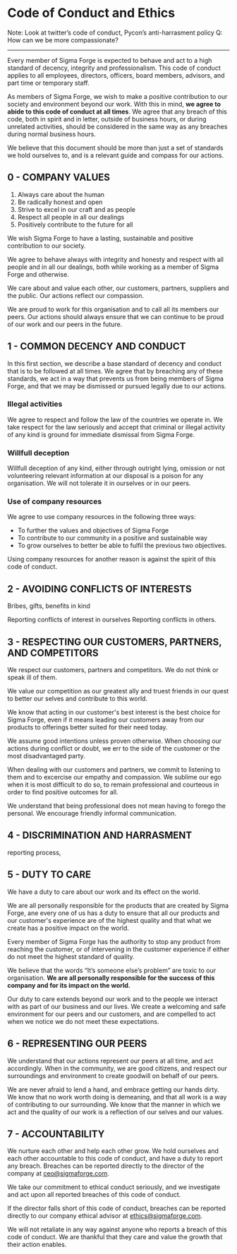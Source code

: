 # Code of Conduct and Ethics

Note: Look at twitter’s code of conduct, Pycon’s anti-harrasment policy
Q: How can we be more compassionate?

---

Every member of Sigma Forge is expected to behave and act to a high standard of decency, integrity and professionalism. This code of conduct applies to all employees, directors, officers, board members, advisors, and part time or temporary staff. 

As members of Sigma Forge, we wish to make a positive contribution to our society and environment beyond our work. With this in mind, **we agree to abide to this code of conduct at all times**. We agree that any breach of this code, both in spirit and in letter, outside of business hours, or during unrelated activities, should be considered in the same way as any breaches during normal business hours.

We believe that this document should be more than just a set of standards we hold ourselves to, and is a relevant guide and compass for our actions.

## 0 - COMPANY VALUES

1. Always care about the human
2. Be radically honest and open
3. Strive to excel in our craft and as people
4. Respect all people in all our dealings
5. Positively contribute to the future for all

We wish Sigma Forge to have a lasting, sustainable and positive contribution to our society.

We agree to behave always with integrity and honesty and respect with all people and in all our dealings, both while working as a member of Sigma Forge and otherwise.

We care about and value each other, our customers, partners, suppliers and the public. Our actions reflect our compassion.

We are proud to work for this organisation and to call all its members our peers. Our actions should always ensure that we can continue to be proud of our work and our peers in the future.

## 1 - COMMON DECENCY AND CONDUCT
In this first section, we describe a base standard of decency and conduct that is to be followed at all times. We agree that by breaching any of these standards, we act in a way that prevents us from being members of Sigma Forge, and that we may be dismissed or pursued legally due to our actions.

### Illegal activities
We agree to respect and follow the law of the countries we operate in. We take respect for the law seriously and accept that criminal or illegal activity of any kind is ground for immediate dismissal from Sigma Forge.

### Willfull deception
Willfull deception of any kind, either through outright lying, omission or not volunteering relevant information at our disposal is a poison for any organisation. We will not tolerate it in ourselves or in our peers. 

### Use of company resources
We agree to use company resources in the following three ways:

* To further the values and objectives of Sigma Forge
* To contribute to our community in a positive and sustainable way
* To grow ourselves to better be able to fulfil the previous two objectives.

Using company resources for another reason is against the spirit of this code of conduct. 

## 2 - AVOIDING CONFLICTS OF INTERESTS
Bribes, gifts, benefits in kind

Reporting conflicts of interest in ourselves
Reporting conflicts in others.


## 3 - RESPECTING OUR CUSTOMERS, PARTNERS, AND COMPETITORS
We respect our customers, partners and competitors. We do not think or speak ill of them. 

We value our competition as our greatest ally and truest friends in our quest to better our selves and contribute to this world.

We know that acting in our customer's best interest is the best choice for Sigma Forge, even if it means leading our customers away from our products to offerings better suited for their need today.

We assume good intentions unless proven otherwise. When choosing our actions during conflict or doubt, we err to the side of the customer or the most disadvantaged party. 

When dealing with our customers and partners, we commit to listening to them and to excercise our empathy and compassion. We sublime our ego when it is most difficult to do so, to remain professional and courteous in order to find positive outcomes for all.

We understand that being professional does not mean having to forego the personal. We encourage friendly informal communication.

## 4 - DISCRIMINATION AND HARRASMENT

reporting process, 

## 5 - DUTY TO CARE
We have a duty to care about our work and its effect on the world. 

We are all personally responsible for the products that are created by Sigma Forge, ane every one of us has a duty to ensure that all our products and our customer's experience are of the highest quality and that what we create has a positive impact on the world. 

Every member of Sigma Forge has the authority to stop any product from reaching the customer, or of intervening in the customer experience if either do not meet the highest standard of quality. 

We believe that the words “It’s someone else’s problem” are toxic to our organisation. **We are all personally responsible for the success of this company and for its impact on the world.**

Our duty to care extends beyond our work and to the people we interact with as part of our business and our lives. We create a welcoming and safe environment for our peers and our customers, and are compelled to act when we notice we do not meet these expectations. 

## 6 - REPRESENTING OUR PEERS
We understand that our actions represent our peers at all time, and act accordingly. When in the community, we are good citizens, and respect our surroundings and environment to create goodwill on behalf of our peers. 

We are never afraid to lend a hand, and embrace getting our hands dirty. We know that no work worth doing is demeaning, and that all work is a way of contributing to our surrounding. We know that the manner in which we act and the quality of our work is a reflection of our selves and our values.

## 7 - ACCOUNTABILITY
We nurture each other and help each other grow. We hold ourselves and each other accountable to this code of conduct, and have a duty to report any breach. Breaches can be reported directly to the director of the company at ceo@sigmaforge.com. 

We take our commitment to ethical conduct seriously, and we investigate and act upon all reported breaches of this code of conduct. 

If the director falls short of this code of conduct, breaches can be reported directly to our company ethical advisor at ethics@sigmaforge.com. 

We will not retaliate in any way against anyone who reports a breach of this code of conduct. We are thankful that they care and value the growth that their action enables.




